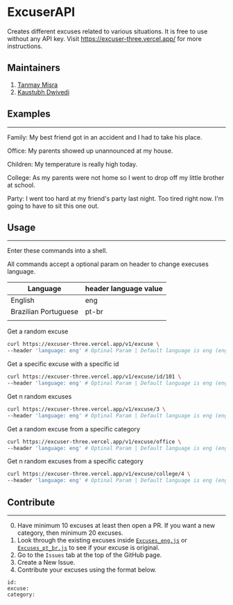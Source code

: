 # ExcuserAPI

Creates different excuses related to various situations. It is free to use without any API key. Visit https://excuser-three.vercel.app/ for more instructions.

## Maintainers 
1. [Tanmay Misra](https://github.com/primeTanM)
2. [Kaustubh Dwivedi](https://github.com/onlykingKD)


## Examples
---

Family: My best friend got in an accident and I had to take his place.

Office: My parents showed up unannounced at my house.

Children: My temperature is really high today.

College: As my parents were not home so I went to drop off my little brother at school.

Party: I went too hard at my friend's party last night. Too tired right now. I'm going to have to sit this one out.

## Usage
---

Enter these commands into a shell.

All commands accept a optional param on header to change execuses language. 

| Language              |  header language value       |
| -------------------   | ---------------------------- |
|  English              | eng                          |
|  Brazilian Portuguese | pt-br                        |
|                       |                              |

Get a random excuse

```bash
curl https://excuser-three.vercel.app/v1/excuse \
--header 'language: eng' # Optinal Param | Default language is eng (engllish)
```

Get a specific excuse with a specific id

```bash
curl https://excuser-three.vercel.app/v1/excuse/id/101 \
--header 'language: eng' # Optinal Param | Default language is eng (engllish)
```

Get n random excuses

```bash
curl https://excuser-three.vercel.app/v1/excuse/3 \
--header 'language: eng' # Optinal Param | Default language is eng (engllish)
```

Get a random excuse from a specific category

```bash
curl https://excuser-three.vercel.app/v1/excuse/office \
--header 'language: eng' # Optinal Param | Default language is eng (engllish)
```

Get n random excuses from a specific category

```bash
curl https://excuser-three.vercel.app/v1/excuse/college/4 \
--header 'language: eng' # Optinal Param | Default language is eng (engllish)
```

## Contribute
---
0. Have minimum 10 excuses at least then open a PR. If you want a new category, then minimum 20 excuses.
1. Look through the existing excuses inside [`Excuses_eng.js`](https://github.com/primeTanM/Excuser/blob/main/Excuses_eng.js) or [`Excuses_pt_br.js`](https://github.com/primeTanM/Excuser/blob/main/Excuses_pt_br.js) to see if your excuse is original.
2. Go to the `Issues` tab at the top of the GitHub page.
3. Create a New Issue.
4. Contribute your excuses using the format below.

```
id: 
excuse:
category:
```
